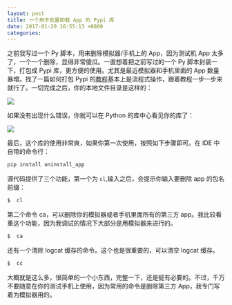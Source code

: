 ```yaml
---
layout: post
title: 一个用于批量卸载 App 的 Pypi 库
date: 2017-01-20 16:55:13 +0800
categories: 
---
```


之前我写过一个 Py 脚本，用来删除模拟器/手机上的 App，因为测试机 App 太多了，一个一个删除，显得非常傻瓜。一直想着把之前写过的一个 Py 脚本封装一下，打包成 Pypi 库，更方便的使用。尤其是最近模拟器和手机里面的 App 数量暴增。找了一篇如何打包 Pypi 的[教程](https://zhuanlan.zhihu.com/p/26159930)基本上是流程式操作，跟着教程一步一步来就行了。一切完成之后，你的本地文件目录是这样的：

![](http://ww1.sinaimg.cn/large/b10d1ea5ly1fez6xha891j216s0koteh.jpg)

如果没有出现什么错误，你就可以在 Python 的库中心看见你的库了：

![](http://ww1.sinaimg.cn/large/b10d1ea5ly1fez6zacgm0j21gu0r2grz.jpg)

最后，这个库的使用非常爽，如果你第一次使用，按照如下步骤即可。在 IDE 中自带的命令行：

```python
pip install uninstall_app
```

源代码提供了三个功能，第一个为 `cl`,输入之后，会提示你输入要删除 app 的包名前缀：

```python
$  cl
```

第二个命令 ca，可以删除你的模拟器或者手机里面所有的第三方 app。我比较看重这个功能，因为我调试的情况下大部分是用模拟器来进行的。

```python
$  ca
```

还有一个清除 logcat 缓存的命令。这个也是很重要的，可以清空 logcat 缓存。

```python
$  cc
```

大概就是这么多，很简单的一个小东西，完整一下，还是挺有必要的。不过，千万不要随意在你的测试手机上使用，因为常用的命令是删除第三方 App，我专门写着为模拟器用的。

